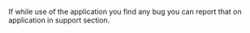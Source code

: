 If while use of the application you find any bug you can report that on application in support section.
